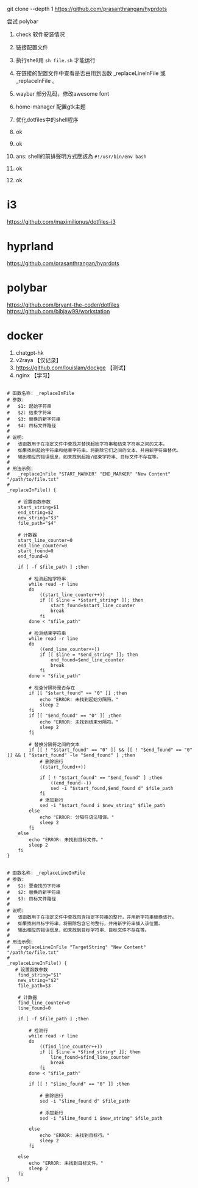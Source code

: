 git clone --depth 1 https://github.com/prasanthrangan/hyprdots

尝试 polybar


1. check 软件安装情况
2. 链接配置文件
3. 执行shell用 `sh file.sh` 才能运行
4. 在链接的配置文件中查看是否由用到函数 _replaceLineInFile 或 _replaceInFile 。
5. waybar 部分乱码，修改awesome font
6. home-manager 配置gtk主题
7. 优化dotfiles中的shell程序

1. ok
2. ok
3. ans: shell的前排聲明方式應該為 `#!/usr/bin/env bash`
5. ok
6. ok


# i3 

https://github.com/maximilionus/dotfiles-i3


# hyprland

https://github.com/prasanthrangan/hyprdots


# polybar

https://github.com/bryant-the-coder/dotfiles
https://github.com/bibjaw99/workstation


# docker
1. chatgpt-hk
2. v2raya 【仅记录】
3. https://github.com/louislam/dockge 【测试】
4. nginx 【学习】



```shell

# 函数名称: _replaceInFile
# 参数:
#   $1: 起始字符串
#   $2: 结束字符串
#   $3: 替换的新字符串
#   $4: 目标文件路径
#
# 说明:
#   该函数用于在指定文件中查找并替换起始字符串和结束字符串之间的文本。
#   如果找到起始字符串和结束字符串，将删除它们之间的文本，并用新字符串替代。
#   输出相应的错误信息，如未找到起始/结束字符串、目标文件不存在等。
#
# 用法示例:
#   _replaceInFile "START_MARKER" "END_MARKER" "New Content" "/path/to/file.txt"
#
_replaceInFile() {

    # 设置函数参数
    start_string=$1
    end_string=$2
    new_string="$3"
    file_path="$4"

    # 计数器
    start_line_counter=0
    end_line_counter=0
    start_found=0
    end_found=0

    if [ -f $file_path ] ;then

        # 检测起始字符串
        while read -r line
        do
            ((start_line_counter++))
            if [[ $line = *$start_string* ]]; then
                start_found=$start_line_counter
                break
            fi 
        done < "$file_path"

        # 检测结束字符串
        while read -r line
        do
            ((end_line_counter++))
            if [[ $line = *$end_string* ]]; then
                end_found=$end_line_counter
                break
            fi 
        done < "$file_path"

        # 检查分隔符是否存在
        if [[ "$start_found" == "0" ]] ;then
            echo "ERROR: 未找到起始分隔符。"
            sleep 2
        fi
        if [[ "$end_found" == "0" ]] ;then
            echo "ERROR: 未找到结束分隔符。"
            sleep 2
        fi

        # 替换分隔符之间的文本
        if [[ ! "$start_found" == "0" ]] && [[ ! "$end_found" == "0" ]] && [ "$start_found" -le "$end_found" ] ;then
            # 删除旧行
            ((start_found++))

            if [ ! "$start_found" == "$end_found" ] ;then    
                ((end_found--))
                sed -i "$start_found,$end_found d" $file_path
            fi
            # 添加新行
            sed -i "$start_found i $new_string" $file_path
        else
            echo "ERROR: 分隔符语法错误。"
            sleep 2
        fi
    else
        echo "ERROR: 未找到目标文件。"
        sleep 2
    fi
}


# 函数名称: _replaceLineInFile
# 参数:
#   $1: 要查找的字符串
#   $2: 替换的新字符串
#   $3: 目标文件路径
#
# 说明:
#   该函数用于在指定文件中查找包含指定字符串的整行，并用新字符串替换该行。
#   如果找到目标字符串，将删除包含它的整行，并用新字符串插入该位置。
#   输出相应的错误信息，如未找到目标字符串、目标文件不存在等。
#
# 用法示例:
#   _replaceLineInFile "TargetString" "New Content" "/path/to/file.txt"
#
_replaceLineInFile() {
   # 设置函数参数
    find_string="$1"
    new_string="$2"
    file_path=$3

    # 计数器
    find_line_counter=0
    line_found=0

    if [ -f $file_path ] ;then

        # 检测行
        while read -r line
        do
            ((find_line_counter++))
            if [[ $line = *$find_string* ]]; then
                line_found=$find_line_counter
                break
            fi 
        done < "$file_path"

        if [[ ! "$line_found" == "0" ]] ;then
            
            # 删除旧行
            sed -i "$line_found d" $file_path

            # 添加新行
            sed -i "$line_found i $new_string" $file_path            

        else
            echo "ERROR: 未找到目标行。"
            sleep 2
        fi   

    else
        echo "ERROR: 未找到目标文件。"
        sleep 2
    fi
}


```